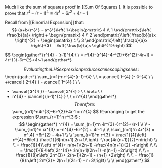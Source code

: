 Much like the sum of squares proof in [[Sum Of Squares]]. It is possible to prove that $r^{4}-(r-1)^{4} \equiv 4r^{3}-6r^{2}+4r-1$

Recall from [[Binomial Expansion]] that:
$$
(a+bx)^{4} = a^{4}\left( 1+\begin{pmatrix}
4 \\
1
\end{pmatrix}\left( \frac{b}{a}x \right) + \begin{pmatrix}
4 \\
2
\end{pmatrix}\left( \frac{b}{a}x \right)^{2} + \begin{pmatrix}
4 \\
3
\end{pmatrix}\left( \frac{b}{a}x \right)^{3} + \left( \frac{b}{a}x \right)^{4}\right)
$$


$$
\begin{gather*}
r^{4} - (r-1)^{4}\\ \\
= r^{4}-(r^{4}-4r^{3}+6r^{2}-4r+1) = 4r^{3}-6r^{2}+4r-1
\end{gather*}

$$
Evaluating the LHS expression produces a telescoping series:
$$
\begin{gather*}
\sum_{r=1}^nr^{4}-(r-1)^{4} \\ \\
= \cancel{ 1^{4}  }- 0^{4} \\ \\
+\cancel{ 2^{4} } - \cancel{ 1^{4} }  \\ \\
+ \cancel{ 3^{4 }} - \cancel{ 2^{4} } \\ \\ 
\dots \\ \\
+ n^{4} - \cancel{ (n-1)^{4} } \\ \\
= n^{4}
\end{gather*}
$$
Therefore:
$$
\sum_{r=1}^n4r^{3}-6r^{2}+4r-1 = n^{4}
$$
Rearranging to get the expression $\sum_{r=1}^n r^{3}$ :
$$
\begin{gather*}
n^{4} = \sum_{r=1}^n 4r^{3}-6r^{2}+4r-1 \\ \\
-\sum_{r=1}^n 4r^{3} = -n^{4} -6r^{2} + 4r-1 \\ \\
\sum_{r=1}^n 4r^{3} = n^{4} +6r^{2} - 4r+1 \\ \\
\sum_{r=1}^n r^{3} = \frac{1}{4}\left( n^{4}+6\left( \frac{1}{6}n(n+1)(2n+1)\right)  -\frac{4n(n+1)}{2}+n\right) \\ \\
= \frac{1}{4}\left( n^{4}+ n(n+1)(2n+1) -\frac{4n(n+1)}{2} +n\right) \\ \\
= \frac{1}{8}\left( 2n^{4}+ 2n(n+1)(2n+1) -n(n+1) +2n\right) \\ \\
= \frac{1}{8}n\left( 2n^{3}+ 2(n+1)(2n+1) - (n+1) +2\right) \\ \\
= \frac{1}{8}n\left( 2n^{3}+ 2(n+1)(2n+1) - n+3\right) \\ \\
\end{gather*}
$$

